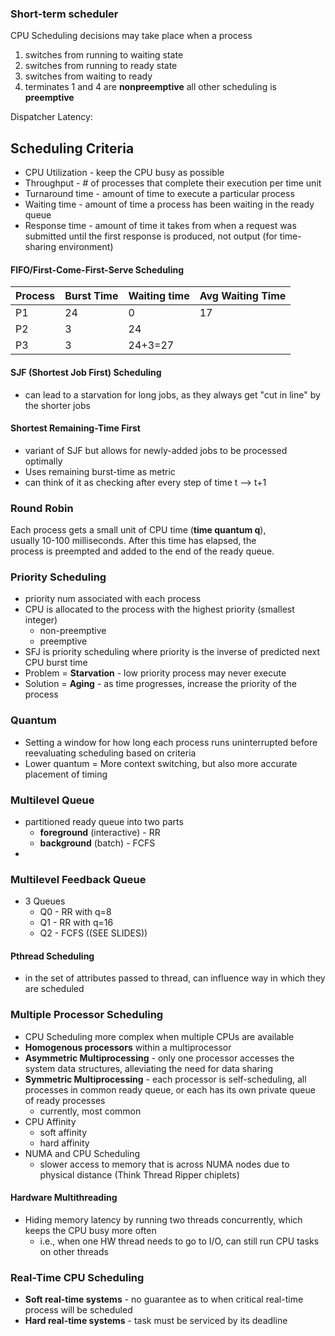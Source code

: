 
### **Short-term scheduler**

CPU Scheduling decisions may take place when a process
1. switches from running to waiting state
2. switches from running to ready state
3. switches from waiting to ready
4. terminates
1 and 4 are **nonpreemptive**
all other scheduling is **preemptive**


Dispatcher Latency:

## Scheduling Criteria
- CPU Utilization - keep the CPU busy as possible
- Throughput - # of processes that complete their execution per time unit
- Turnaround time - amount of time to execute a particular process
- Waiting time - amount of time a process has been waiting in the ready queue
- Response time - amount of time it takes from when a request was submitted until the first response is produced, not output (for time-sharing environment)

#### FIFO/First-Come-First-Serve Scheduling

| **Process** | **Burst Time** | **Waiting time** | **Avg Waiting Time** |
| ----------- | -------------- | ---------------- | -------------------- |
| P1          | 24             | 0                | 17                   |
| P2          | 3              | 24               |                      |
| P3          | 3              | 24+3=27          |                      |
#### SJF (Shortest Job First) Scheduling
- can lead to a starvation for long jobs, as they always get "cut in line" by the shorter jobs

#### Shortest Remaining-Time First
- variant of SJF but allows for newly-added jobs to be processed optimally
- Uses remaining burst-time as metric
- can think of it as checking after every step of time t --> t+1

### Round Robin
Each process gets a small unit of CPU time (**time quantum q**),  
usually 10-100 milliseconds. After this time has elapsed, the  
process is preempted and added to the end of the ready queue.

### Priority Scheduling
- priority num associated with each process
- CPU is allocated to the process with the highest priority (smallest integer)
	- non-preemptive
	- preemptive
- SFJ is priority scheduling where priority is the inverse of predicted next CPU burst time
- Problem = **Starvation** - low priority process may never execute
- Solution = **Aging** - as time progresses, increase the priority of the process

### Quantum
- Setting a window for how long each process runs uninterrupted before reevaluating scheduling based on criteria
- Lower quantum = More context switching, but also more accurate placement of timing

### Multilevel Queue
- partitioned ready queue into two parts
	- **foreground** (interactive) - RR
	- **background** (batch) - FCFS
- 
### Multilevel Feedback Queue
- 3 Queues
	- Q0 - RR with q=8
	- Q1 - RR with q=16
	- Q2 - FCFS
		((SEE SLIDES))

#### Pthread Scheduling
- in the set of attributes passed to thread, can influence way in which they are scheduled

### Multiple Processor Scheduling
- CPU Scheduling more complex when multiple CPUs are available
- **Homogenous processors** within a multiprocessor
- **Asymmetric Multiprocessing** - only one processor accesses the system data structures, alleviating the need for data sharing
- **Symmetric Multiprocessing** - each processor is self-scheduling, all processes in common ready queue, or each has its own private queue of ready processes
	- currently, most common
- CPU Affinity
	- soft affinity
	- hard affinity
- NUMA and CPU Scheduling
	- slower access to memory that is across NUMA nodes due to physical distance (Think Thread Ripper chiplets)

#### Hardware Multithreading
- Hiding memory latency by running two threads concurrently, which keeps the CPU busy more often
	- i.e., when one HW thread needs to go to I/O, can still run CPU tasks on other threads

### Real-Time CPU Scheduling
- **Soft real-time systems** - no guarantee as to when critical real-time process will be scheduled
- **Hard real-time systems** - task must be serviced by its deadline